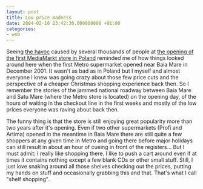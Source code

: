 ```yaml
---
layout: post
title: Low price madness
date: 2004-02-16 23:42:30.000000000 +01:00
categories:
- web
---
```

Seeing <a href="http://members.chello.at/h3llbring0r/mediamarkt/">the havoc</a> caused by several thousands of people at <a href="http://www.indymedia.org.uk/en/2004/01/283684.html">the opening of the first MediaMarkt store in Poland</a> reminded me of how things looked around here when the first Metro supermarket opened near Baia Mare in December 2001. It wasn't as bad as in Poland but I myself and almost everyone I knew was going crazy about those few price cuts and the perspective of a cheaper Christmas shopping experience back then. So I remember the stories of the jammed national roadway between Baia Mare and Satu Mare (where the Metro store is located) on the opening day, of the hours of waiting in the checkout line in the first weeks and mostly of the low prices everyone was raving about back then.

The funny thing is that the store is still enjoying great popularity more than two years after it's opening. Even if two other supermarkets (Profi and Artima) opened in the meantime in Baia Mare there are still quite a few shoppers at any given time in Metro and going there before major holidays can still result in about an hour of cueing in front of the registers... But I must admit: I really like shopping there. I like to push a cart around even if at times it contains nothing except a few blank CDs or other small stuff. Still, I just love snaking around all those shelves checking out the prices, putting my hands on stuff and occasionally grabbing this and that. That's what I call "shelf shopping".
